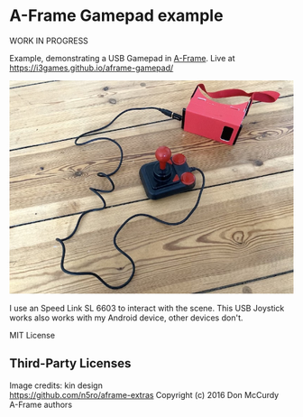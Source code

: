 # A-Frame Gamepad example

WORK IN PROGRESS

Example, demonstrating a USB Gamepad in [A-Frame](https://aframe.io/). Live at https://i3games.github.io/aframe-gamepad/

![](setup.jpg)

I use an Speed Link SL 6603 to interact with the scene. This USB Joystick works also works with my Android device, other devices don't.


MIT License 

## Third-Party Licenses

Image credits: kin design    
https://github.com/n5ro/aframe-extras Copyright (c) 2016 Don McCurdy             
A-Frame authors    
